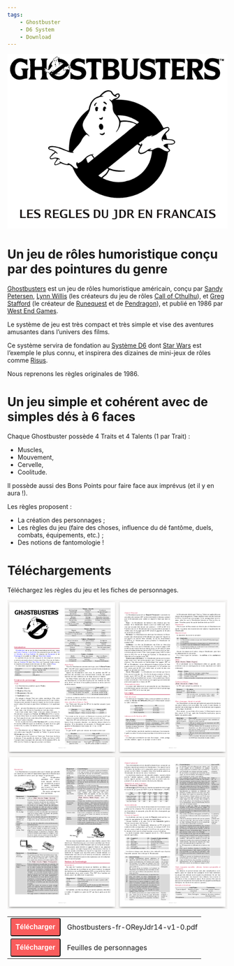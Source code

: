 ```yaml
---
tags:
    - Ghostbuster
    - D6 System
    - Download
---
```


![ghostbusters](../images/ghostbusters/image-game.png)

# Un jeu de rôles humoristique conçu par des pointures du genre

[Ghostbusters](https://en.wikipedia.org/wiki/Ghostbusters_(role-playing_game)) est un jeu de rôles humoristique américain, conçu par [Sandy Petersen](https://en.wikipedia.org/wiki/Sandy_Petersen), [Lynn Willis](https://en.wikipedia.org/wiki/Lynn_Willis) (les créateurs du jeu de rôles [Call of Cthulhu](https://en.wikipedia.org/wiki/Call_of_Cthulhu_(role-playing_game))), et [Greg Stafford](https://en.wikipedia.org/wiki/Greg_Stafford) (le créateur de [Runequest](https://en.wikipedia.org/wiki/RuneQuest) et de [Pendragon](https://en.wikipedia.org/wiki/Pendragon_(role-playing_game))), et publié en 1986 par [West End Games](https://en.wikipedia.org/wiki/West_End_Games).

Le système de jeu est très compact et très simple et vise des aventures amusantes dans l’univers des films.

Ce système servira de fondation au [Système D6](https://en.wikipedia.org/wiki/D6_System) dont [Star Wars](https://en.wikipedia.org/wiki/Star_Wars:_The_Roleplaying_Game) est l’exemple le plus connu, et inspirera des dizaines de mini-jeux de rôles comme [Risus](https://orey.github.io/blog/downloads/risus/).

Nous reprenons les règles originales de 1986.

# Un jeu simple et cohérent avec de simples dés à 6 faces

Chaque Ghostbuster possède 4 Traits et 4 Talents (1 par Trait) :

* Muscles,
* Mouvement,
* Cervelle,
* Coolitude.

Il possède aussi des Bons Points pour faire face aux imprévus (et il y en aura !).

Les règles proposent :

* La création des personnages ;
* Les règles du jeu (faire des choses, influence du dé fantôme, duels, combats, équipements, etc.) ;
* Des notions de fantomologie !

# Téléchargements

Téléchargez les règles du jeu et les fiches de personnages.

![header](../images/ghostbusters/game.png)

<table>
<tr>
<td><button type="submit" style="font-size:16px;border-radius: 4px;font-weight: bold;background:#fa5c5c;color:white;padding:10px" onclick="window.location.href='../../files/ghostbusters/Ghostbusters-fr-OReyJdr14-v1-0.pdf';">Télécharger</button></td>
<td style="font-size:16px">Ghostbusters-fr-OReyJdr14-v1-0.pdf</td>
</tr>
<tr>
<td><button type="submit" style="font-size:16px;border-radius: 4px;font-weight: bold;background:#fa5c5c;color:white;padding:10px" onclick="window.location.href='../../files/ghostbusters/Ghostbusters-fr-FeuillePerso-A4.pdf';">Télécharger</button></td>
<td style="font-size:16px">Feuilles de personnages</td>
</tr>
</table>




